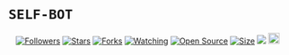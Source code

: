 # ```SELF-BOT```
<p align="center">
<a href="https://github.com/SafiiGaz/followers"><img title="Followers" src="https://img.shields.io/github/followers/SafiiGaz?color=red&style=flat-square"></a>
<a href="https://github.com/SafiiGaz/Alphabot7/stargazers/"><img title="Stars" src="https://img.shields.io/github/stars/SafiiGaz/Alphabot7?color=blue&style=flat-square"></a>
<a href="https://github.com/SafiiGaz/Alphabot7/network/members"><img title="Forks" src="https://img.shields.io/github/forks/SafiiGaz/Alphabot7?color=red&style=flat-square"></a>
<a href="https://github.com/SafiiGaz/Alphabot7/watchers"><img title="Watching" src="https://img.shields.io/github/watchers/SafiiGaz/Alphabot7?label=Watchers&color=blue&style=flat-square"></a>
<a href="https://github.com/SafiiGaz/Alphabot7"><img title="Open Source" src="https://badges.frapsoft.com/os/v2/open-source.svg?v=103"></a>
<a href="https://github.com/SafiiGaz/Alphabot7/"><img title="Size" src="https://img.shields.io/github/repo-size/SafiiGaz/botr?style=flat-square&color=green"></a>
<a href="https://hits.seeyoufarm.com"><img src="https://hits.seeyoufarm.com/api/count/incr/badge.svg?url=https%3A%2F%2Fgithub.com%2FSafiiGaz%2Fbotr&count_bg=%2379C83D&title_bg=%23555555&icon=probot.svg&icon_color=%2300FF6D&title=hits&edge_flat=false"/></a>
<a href="https://github.com/SafiiGaz/botr/graphs/commit-activity"><img height="20" src="https://img.shields.io/badge/Maintained%3F-yes-green.svg"></a>&nbsp;&nbsp;
</p>
<p align='center'>
    </p>

